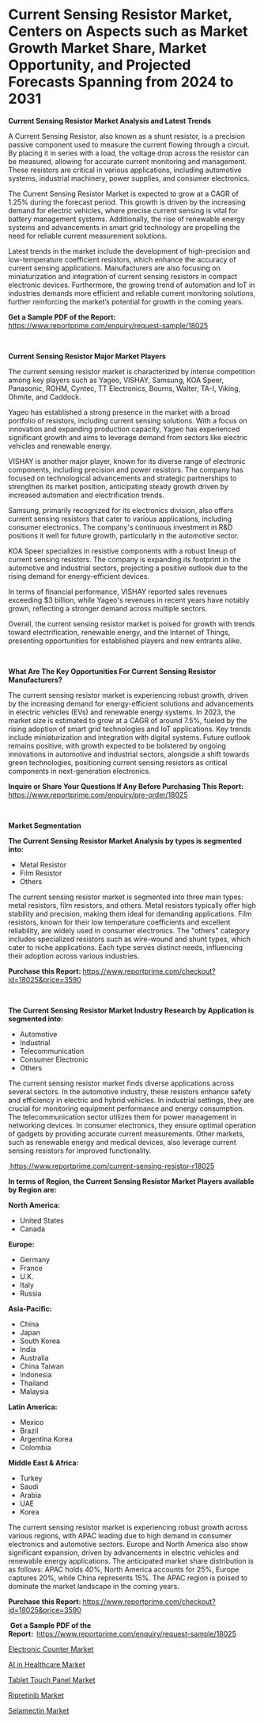 <p><h1>Current Sensing Resistor Market, Centers on Aspects such as Market Growth Market Share, Market Opportunity, and Projected Forecasts Spanning from 2024 to 2031</h1></p><p><strong>Current Sensing Resistor Market Analysis and Latest Trends</strong></p>
<p><p>A Current Sensing Resistor, also known as a shunt resistor, is a precision passive component used to measure the current flowing through a circuit. By placing it in series with a load, the voltage drop across the resistor can be measured, allowing for accurate current monitoring and management. These resistors are critical in various applications, including automotive systems, industrial machinery, power supplies, and consumer electronics.</p><p>The Current Sensing Resistor Market is expected to grow at a CAGR of 1.25% during the forecast period. This growth is driven by the increasing demand for electric vehicles, where precise current sensing is vital for battery management systems. Additionally, the rise of renewable energy systems and advancements in smart grid technology are propelling the need for reliable current measurement solutions.</p><p>Latest trends in the market include the development of high-precision and low-temperature coefficient resistors, which enhance the accuracy of current sensing applications. Manufacturers are also focusing on miniaturization and integration of current sensing resistors in compact electronic devices. Furthermore, the growing trend of automation and IoT in industries demands more efficient and reliable current monitoring solutions, further reinforcing the market’s potential for growth in the coming years.</p></p>
<p><strong>Get a Sample PDF of the Report:&nbsp;</strong> <a href="https://www.reportprime.com/enquiry/request-sample/18025?utm_campaign=16&utm_medium=2&utm_source=Github&utm_content=ia&utm_term=20112024&utm_id=current-sensing-resistor">https://www.reportprime.com/enquiry/request-sample/18025</a></p>
<p>&nbsp;</p>
<p><strong>Current Sensing Resistor Major Market Players</strong></p>
<p><p>The current sensing resistor market is characterized by intense competition among key players such as Yageo, VISHAY, Samsung, KOA Speer, Panasonic, ROHM, Cyntec, TT Electronics, Bourns, Walter, TA-I, Viking, Ohmite, and Caddock. </p><p>Yageo has established a strong presence in the market with a broad portfolio of resistors, including current sensing solutions. With a focus on innovation and expanding production capacity, Yageo has experienced significant growth and aims to leverage demand from sectors like electric vehicles and renewable energy.</p><p>VISHAY is another major player, known for its diverse range of electronic components, including precision and power resistors. The company has focused on technological advancements and strategic partnerships to strengthen its market position, anticipating steady growth driven by increased automation and electrification trends.</p><p>Samsung, primarily recognized for its electronics division, also offers current sensing resistors that cater to various applications, including consumer electronics. The company's continuous investment in R&D positions it well for future growth, particularly in the automotive sector.</p><p>KOA Speer specializes in resistive components with a robust lineup of current sensing resistors. The company is expanding its footprint in the automotive and industrial sectors, projecting a positive outlook due to the rising demand for energy-efficient devices.</p><p>In terms of financial performance, VISHAY reported sales revenues exceeding $3 billion, while Yageo's revenues in recent years have notably grown, reflecting a stronger demand across multiple sectors. </p><p>Overall, the current sensing resistor market is poised for growth with trends toward electrification, renewable energy, and the Internet of Things, presenting opportunities for established players and new entrants alike.</p></p>
<p>&nbsp;</p>
<p><strong>What Are The Key Opportunities For Current Sensing Resistor Manufacturers?</strong></p>
<p><p>The current sensing resistor market is experiencing robust growth, driven by the increasing demand for energy-efficient solutions and advancements in electric vehicles (EVs) and renewable energy systems. In 2023, the market size is estimated to grow at a CAGR of around 7.5%, fueled by the rising adoption of smart grid technologies and IoT applications. Key trends include miniaturization and integration with digital systems. Future outlook remains positive, with growth expected to be bolstered by ongoing innovations in automotive and industrial sectors, alongside a shift towards green technologies, positioning current sensing resistors as critical components in next-generation electronics.</p></p>
<p><strong>Inquire or Share Your Questions If Any Before Purchasing This Report:</strong> <a href="https://www.reportprime.com/enquiry/pre-order/18025?utm_campaign=16&utm_medium=2&utm_source=Github&utm_content=ia&utm_term=20112024&utm_id=current-sensing-resistor">https://www.reportprime.com/enquiry/pre-order/18025</a></p>
<p>&nbsp;</p>
<p><strong>Market Segmentation</strong></p>
<p><strong>The Current Sensing Resistor Market Analysis by types is segmented into:</strong></p>
<p><ul><li>Metal Resistor</li><li>Film Resistor</li><li>Others</li></ul></p>
<p><p>The current sensing resistor market is segmented into three main types: metal resistors, film resistors, and others. Metal resistors typically offer high stability and precision, making them ideal for demanding applications. Film resistors, known for their low temperature coefficients and excellent reliability, are widely used in consumer electronics. The "others" category includes specialized resistors such as wire-wound and shunt types, which cater to niche applications. Each type serves distinct needs, influencing their adoption across various industries.</p></p>
<p><strong>Purchase this Report:&nbsp;</strong><a href="https://www.reportprime.com/checkout?id=18025&price=3590&utm_campaign=16&utm_medium=2&utm_source=Github&utm_content=ia&utm_term=20112024&utm_id=current-sensing-resistor">https://www.reportprime.com/checkout?id=18025&price=3590</a></p>
<p>&nbsp;</p>
<p><strong>The Current Sensing Resistor Market Industry Research by Application is segmented into:</strong></p>
<p><ul><li>Automotive</li><li>Industrial</li><li>Telecommunication</li><li>Consumer Electronic</li><li>Others</li></ul></p>
<p><p>The current sensing resistor market finds diverse applications across several sectors. In the automotive industry, these resistors enhance safety and efficiency in electric and hybrid vehicles. In industrial settings, they are crucial for monitoring equipment performance and energy consumption. The telecommunication sector utilizes them for power management in networking devices. In consumer electronics, they ensure optimal operation of gadgets by providing accurate current measurements. Other markets, such as renewable energy and medical devices, also leverage current sensing resistors for improved functionality.</p></p>
<p><a href="https://www.reportprime.com/current-sensing-resistor-r18025?utm_campaign=16&utm_medium=2&utm_source=Github&utm_content=ia&utm_term=20112024&utm_id=current-sensing-resistor">&nbsp;https://www.reportprime.com/current-sensing-resistor-r18025</a></p>
<p><strong>In terms of Region, the Current Sensing Resistor Market Players available by Region are:</strong></p>
<p>
    <p> <strong> North America: </strong>
        <ul>
            <li>United States</li>
            <li>Canada</li>
        </ul>
        </p> 
    <p> <strong> Europe: </strong>
        <ul>
            <li>Germany</li>
            <li>France</li>
            <li>U.K.</li>
            <li>Italy</li>
            <li>Russia</li>
        </ul>
        </p> 
    <p> <strong> Asia-Pacific: </strong>
        <ul>
            <li>China</li>
            <li>Japan</li>
            <li>South Korea</li>
            <li>India</li>
            <li>Australia</li>
            <li>China Taiwan</li>
            <li>Indonesia</li>
            <li>Thailand</li>
            <li>Malaysia</li>
        </ul>
        </p> 
    <p> <strong> Latin America: </strong>
        <ul>
            <li>Mexico</li>
            <li>Brazil</li>
            <li>Argentina Korea</li>
            <li>Colombia</li>
        </ul>
        </p> 
    <p> <strong> Middle East & Africa: </strong>
        <ul>
            <li>Turkey</li>
            <li>Saudi</li>
            <li>Arabia</li>
            <li>UAE</li>
            <li>Korea</li>
        </ul>
    </p>
    </p>
<p><p>The current sensing resistor market is experiencing robust growth across various regions, with APAC leading due to high demand in consumer electronics and automotive sectors. Europe and North America also show significant expansion, driven by advancements in electric vehicles and renewable energy applications. The anticipated market share distribution is as follows: APAC holds 40%, North America accounts for 25%, Europe captures 20%, while China represents 15%. The APAC region is poised to dominate the market landscape in the coming years.</p></p>
<p><strong>Purchase this Report: </strong><a href="https://www.reportprime.com/checkout?id=18025&price=3590&utm_campaign=16&utm_medium=2&utm_source=Github&utm_content=ia&utm_term=20112024&utm_id=current-sensing-resistor">https://www.reportprime.com/checkout?id=18025&price=3590</a></p>
<p>&nbsp;<strong>Get a Sample PDF of the Report:&nbsp;&nbsp;</strong><a href="https://www.reportprime.com/enquiry/request-sample/18025?utm_campaign=16&utm_medium=2&utm_source=Github&utm_content=ia&utm_term=20112024&utm_id=current-sensing-resistor">https://www.reportprime.com/enquiry/request-sample/18025</a></p>
<p><strong></strong></p>
<p><p><a href="https://github.com/YashRP12/Market-Research-Report-List-6/blob/main/electronic-counter-market.md?utm_campaign=16&utm_medium=2&utm_source=Github&utm_content=ia&utm_term=20112024&utm_id=current-sensing-resistor">Electronic Counter Market</a></p><p><a href="https://www.linkedin.com/pulse/ai-healthcare-market-segmentation-geographical-regions-forcast-muyfe?utm_campaign=16&utm_medium=2&utm_source=Github&utm_content=ia&utm_term=20112024&utm_id=current-sensing-resistor">AI in Healthcare Market</a></p><p><a href="https://github.com/JosephineMcguire65/Market-Research-Report-List-1/blob/main/tablet-touch-panel-market.md?utm_campaign=16&utm_medium=2&utm_source=Github&utm_content=ia&utm_term=20112024&utm_id=current-sensing-resistor">Tablet Touch Panel Market</a></p><p><a href="https://issuu.com/reportprime-2/docs/ripretinib-market-size-2030.pptx_38c072b737690b?utm_campaign=16&utm_medium=2&utm_source=Github&utm_content=ia&utm_term=20112024&utm_id=current-sensing-resistor">Ripretinib Market</a></p><p><a href="https://issuu.com/reportprime-2/docs/selamectin-market-size-2030.pptx_4eaec87ce5115d?utm_campaign=16&utm_medium=2&utm_source=Github&utm_content=ia&utm_term=20112024&utm_id=current-sensing-resistor">Selamectin Market</a></p></p>